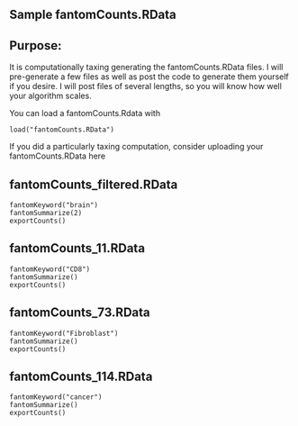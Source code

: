 ﻿## Sample fantomCounts.RData

Purpose:
-------------
It is computationally taxing generating the fantomCounts.RData files. I will pre-generate a few files as well as post the code to generate them yourself if you desire. I will post files of several lengths, so you will know how well your algorithm scales.

You can load a fantomCounts.Rdata with

```
load("fantomCounts.RData")
```

If you did a particularly taxing computation, consider uploading your fantomCounts.RData here

fantomCounts_filtered.RData
-------------
```
fantomKeyword("brain")
fantomSummarize(2)
exportCounts()

```

fantomCounts_11.RData
-------------
```
fantomKeyword("CD8")
fantomSummarize()
exportCounts()

```
fantomCounts_73.RData
-------------
```
fantomKeyword("Fibroblast")
fantomSummarize()
exportCounts()
```

fantomCounts_114.RData
-------------

```
fantomKeyword("cancer")
fantomSummarize()
exportCounts()

```

